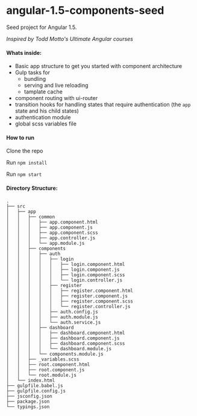 # angular-1.5-components-seed
Seed project for Angular 1.5.

_Inspired by Todd Motto's Ultimate Angular courses_


#### Whats inside:

- Basic app structure to get you started with component architecture
- Gulp tasks for
  - bundling
  - serving and live reloading
  - tamplate cache
- component routing with ui-router
- transition hooks for handling states that require authentication (the `app` state and his child states)
- authentication module
- global scss variables file
  
#### How to run

Clone the repo

Run `npm install`

Run `npm start`


#### Directory Structure:

```
.
├── src
│   ├── app
│   │   ├── common
│   │   │   ├── app.component.html
│   │   │   ├── app.component.js
│   │   │   ├── app.component.scss
│   │   │   ├── app.controller.js
│   │   │   └── app.module.js
│   │   ├── components
│   │   │   ├── auth
│   │   │   │   ├── login
│   │   │   │   │   ├── login.component.html
│   │   │   │   │   ├── login.component.js
│   │   │   │   │   ├── login.component.scss
│   │   │   │   │   └── login.controller.js
│   │   │   │   ├── register
│   │   │   │   │   ├── register.component.html
│   │   │   │   │   ├── register.component.js
│   │   │   │   │   ├── register.component.scss
│   │   │   │   │   └── register.controller.js
│   │   │   │   ├── auth.config.js
│   │   │   │   ├── auth.module.js
│   │   │   │   └── auth.service.js
│   │   │   ├── dashboard
│   │   │   │   ├── dashboard.component.html
│   │   │   │   ├── dashboard.component.js
│   │   │   │   ├── dashboard.component.scss
│   │   │   │   └── dashboard.module.js
│   │   │   └── components.module.js
│   │   ├── _variables.scss
│   │   ├── root.component.html
│   │   ├── root.component.js
│   │   └── root.module.js
│   └── index.html
├── gulpfile.babel.js
├── gulpfile.config.js
├── jsconfig.json
├── package.json
└── typings.json
```
